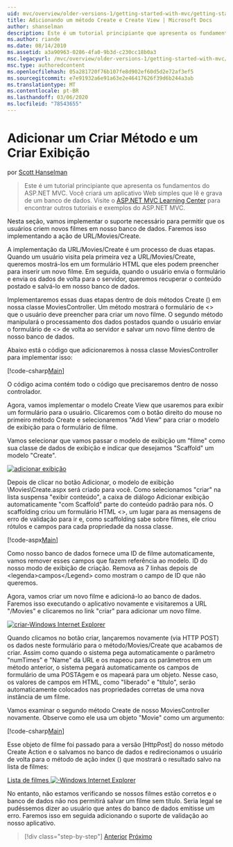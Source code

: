```yaml
---
uid: mvc/overview/older-versions-1/getting-started-with-mvc/getting-started-with-mvc-part6
title: Adicionando um método Create e Create View | Microsoft Docs
author: shanselman
description: Este é um tutorial principiante que apresenta os fundamentos do ASP.NET MVC. Crie um aplicativo Web simples que lê e grava de um banco de dados.
ms.author: riande
ms.date: 08/14/2010
ms.assetid: a3a90963-0286-4fa0-9b3d-c230cc18b0a3
msc.legacyurl: /mvc/overview/older-versions-1/getting-started-with-mvc/getting-started-with-mvc-part6
msc.type: authoredcontent
ms.openlocfilehash: 05a281720f76b107fe8d902ef60d5d2e72af3ef5
ms.sourcegitcommit: e7e91932a6e91a63e2e46417626f39d6b244a3ab
ms.translationtype: MT
ms.contentlocale: pt-BR
ms.lasthandoff: 03/06/2020
ms.locfileid: "78543655"
---
```

# <a name="adding-a-create-method-and-create-view"></a>Adicionar um Criar Método e um Criar Exibição

por [Scott Hanselman](https://github.com/shanselman)

> Este é um tutorial principiante que apresenta os fundamentos do ASP.NET MVC. Você criará um aplicativo Web simples que lê e grava de um banco de dados. Visite o [ASP.NET MVC Learning Center](../../../index.md) para encontrar outros tutoriais e exemplos do ASP.NET MVC.

Nesta seção, vamos implementar o suporte necessário para permitir que os usuários criem novos filmes em nosso banco de dados. Faremos isso implementando a ação de URL/Movies/Create.

A implementação da URL/Movies/Create é um processo de duas etapas. Quando um usuário visita pela primeira vez a URL/Movies/Create, queremos mostrá-los em um formulário HTML que eles podem preencher para inserir um novo filme. Em seguida, quando o usuário envia o formulário e envia os dados de volta para o servidor, queremos recuperar o conteúdo postado e salvá-lo em nosso banco de dados.

Implementaremos essas duas etapas dentro de dois métodos Create () em nossa classe MoviesController. Um método mostrará o formulário de &lt;&gt; que o usuário deve preencher para criar um novo filme. O segundo método manipulará o processamento dos dados postados quando o usuário enviar o formulário de &lt;&gt; de volta ao servidor e salvar um novo filme dentro de nosso banco de dados.

Abaixo está o código que adicionaremos à nossa classe MoviesController para implementar isso:

[!code-csharp[Main](getting-started-with-mvc-part6/samples/sample1.cs)]

O código acima contém todo o código que precisaremos dentro de nosso controlador.

Agora, vamos implementar o modelo Create View que usaremos para exibir um formulário para o usuário. Clicaremos com o botão direito do mouse no primeiro método Create e selecionaremos "Add View" para criar o modelo de exibição para o formulário de filme.

Vamos selecionar que vamos passar o modelo de exibição um "filme" como sua classe de dados de exibição e indicar que desejamos "Scaffold" um modelo "Create".

[![adicionar exibição](getting-started-with-mvc-part6/_static/image2.png)](getting-started-with-mvc-part6/_static/image1.png)

Depois de clicar no botão Adicionar, o modelo de exibição \Movies\Create.aspx será criado para você. Como selecionamos "criar" na lista suspensa "exibir conteúdo", a caixa de diálogo Adicionar exibição automaticamente "com Scaffold" parte do conteúdo padrão para nós. O scaffolding criou um formulário HTML &lt;&gt;, um lugar para as mensagens de erro de validação para ir e, como scaffolding sabe sobre filmes, ele criou rótulos e campos para cada propriedade da nossa classe.

[!code-aspx[Main](getting-started-with-mvc-part6/samples/sample2.aspx)]

Como nosso banco de dados fornece uma ID de filme automaticamente, vamos remover esses campos que fazem referência ao modelo. ID do nosso modo de exibição de criação. Remova as 7 linhas depois de &lt;legenda&gt;campos&lt;/Legend&gt; como mostram o campo de ID que não queremos.

Agora, vamos criar um novo filme e adicioná-lo ao banco de dados. Faremos isso executando o aplicativo novamente e visitaremos a URL "/Movies" e clicaremos no link "criar" para adicionar um novo filme.

[![criar-Windows Internet Explorer](getting-started-with-mvc-part6/_static/image4.png)](getting-started-with-mvc-part6/_static/image3.png)

Quando clicamos no botão criar, lançaremos novamente (via HTTP POST) os dados neste formulário para o método/Movies/Create que acabamos de criar. Assim como quando o sistema pega automaticamente o parâmetro "numTimes" e "Name" da URL e os mapeou para os parâmetros em um método anterior, o sistema pegará automaticamente os campos de formulário de uma POSTAgem e os mapeará para um objeto. Nesse caso, os valores de campos em HTML, como "liberado" e "título", serão automaticamente colocados nas propriedades corretas de uma nova instância de um filme.

Vamos examinar o segundo método Create de nosso MoviesController novamente. Observe como ele usa um objeto "Movie" como um argumento:

[!code-csharp[Main](getting-started-with-mvc-part6/samples/sample3.cs)]

Esse objeto de filme foi passado para a versão [HttpPost] do nosso método Create Action e o salvamos no banco de dados e redirecionamos o usuário de volta para o método de ação index () que mostrará o resultado salvo na lista de filmes:

[Lista de filmes ![-Windows Internet Explorer](getting-started-with-mvc-part6/_static/image6.png)](getting-started-with-mvc-part6/_static/image5.png)

No entanto, não estamos verificando se nossos filmes estão corretos e o banco de dados não nos permitirá salvar um filme sem título. Seria legal se pudéssemos dizer ao usuário que antes do banco de dados emitisse um erro. Faremos isso em seguida adicionando o suporte de validação ao nosso aplicativo.

> [!div class="step-by-step"]
> [Anterior](getting-started-with-mvc-part5.md)
> [Próximo](getting-started-with-mvc-part7.md)
